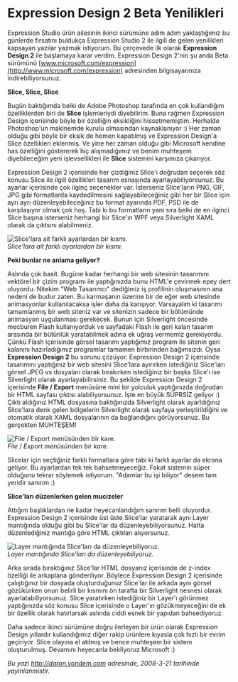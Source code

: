 # Expression Design 2 Beta Yenilikleri 

Expression Studio ürün ailesinin ikinci sürümüne adım adım yaklaştığımız
bu günlerde fırsatını buldukça Expression Studio 2 ile ilgili de gelen
yenilikleri kapsayan yazılar yazmak istiyorum. Bu çerçevede ilk olarak
**Expression Design 2** ile başlamaya karar verdim. Expression Design
2'nin şu anda Beta sürümünü
[www.microsoft.com/expression](http://www.microsoft.com/expression)
adresinden bilgisayarınıza indirebiliyorsunuz.

**Slice, Slice, Slice**

Bugün baktığımda belki de Adobe Photoshop tarafında en çok kullandığım
özelliklerden biri de **Slice** işlemleriydi diyebilirim. Buna rağmen
Expression Design içerisinde böyle bir özelliğin eksikliğini
hissetmemiştim. Herhalde Photoshop'un makinemde kurulu olmasından
kaynaklanıyor :) Her zaman olduğu gibi böyle bir eksik de hemen
kapatılmış ve Expression Design'a Slice özellikleri eklenmiş. Ve yine
her zaman olduğu gibi Microsoft kendine has özelliğini göstererek hiç
alışmadığımız ve benim muhteşem diyebileceğim yeni işlevsellikleri ile
**Slice** sistemini karşımıza çıkarıyor.

Expression Design 2 içerisinde her çizdiğiniz Slice'ı doğrudan seçerek
söz konusu Slice ile ilgili özellikleri tasarım esnasında
ayarlayabiliyorsunuz. Bu ayarlar içerisinde çok ilginç seçenekler var.
İsterseniz Slice'ların PNG, GIF, JPG gibi formatlarda kaydedilmesini
sağlayabileceğiniz gibi her bir Slice için ayrı ayrı
düzenleyebileceğiniz bu format ayarında PDF, PSD ile de karşılaşıyor
olmak çok hoş. Tabi ki bu formatların yanı sıra belki de en ilginci
Slice başına isterseniz herhangi bir Slice'ın WPF veya Silverlight XAML
olarak da çıktsını alabilmeniz.

![Slice'lara ait farklı ayarlardan bir
kısmı.](media/Expression_Design_2_Beta_Yenilikleri/21032008_1.jpg)\
*Slice'lara ait farklı ayarlardan bir kısmı.*

**Peki bunlar ne anlama geliyor?**

Aslında çok basit. Bugüne kadar herhangi bir web sitesinin tasarımını
vektörel bir çizim programı ile yaptığınızda bunu HTML'e çevirmek epey
dert oluyordu. Nitekim "Web Tasarımcı" dediğimiz iş profilinin
oluşmasının ana nedeni de budur zaten. Bu karmaşanın üzerine bir de eğer
web sitesinde animasyonlar kullanılacaksa işler daha da karışıyor.
Varsayalım ki tasarımı tamamlanmış bir web siteniz var ve sitenizin
sadece bir bölümünde animasyon uygulanması gerekecek. Bunun için
Silverlight öncesinde mecburen Flash kullanıyorduk ve sayfadaki Flash
ile geri kalan tasarım arasında bir bütünlük yaratabilmek adına ek uğraş
vermemiz gerekiyordu. Çünkü Flash içerisinde görsel tasarımı yaptığımız
program ile sitenin geri kalanını hazırladığımız programlar tamamen
birbirinden bağımsızdı. Oysa **Expression Design 2** bu sorunu çözüyor.
Expression Design 2 içerisinde tasarımını yaptığınız bir web sitesini
Slice'lara ayırırken istediğiniz Slice'ları görsel JPEG vs dosyaları
olarak bırakırken istediğiniz bir başka Slice'ı ise Silverlight olarak
ayarlayabilirsiniz. Bu şekilde Expression Design 2 içerisinde **File /
Export** menüsüne mini bir yolculuk yaptığınızda doğrudan bir HTML
sayfası çıktısı alabiliyorsunuz. İşte en büyük SÜPRSİZ geliyor :) Çıktı
aldığınız HTML dosyasına baktığınızda Silverlight olarak ayarldığınız
Slice'lara denk gelen bölgelerin Silverlight olarak sayfaya
yerleştirildiğini ve otomatik olarak XAML dosyalarının da bağlandığını
görüyorsunuz. Bu gerçekten MUHTEŞEM!

![File / Export menüsünden bir
kare.](media/Expression_Design_2_Beta_Yenilikleri/21032008_3.png)\
*File / Export menüsünden bir kare.*

Slicelar için seçtiğiniz farklı formatlara göre tabi ki farklı ayarlar
da ekrana geliyor. Bu ayarlardan tek tek bahsetmeyeceğiz. Fakat sistemin
süper olduğunu tekrar söylemek istiyorum. "Adamlar bu işi biliyor" desem
tam yeridir sanırım :)

**Slice'ları düzenlerken gelen mucizeler**

Attığım başlıklardan ne kadar heyecanlandığım sanırım belli oluyordur.
Expression Design 2 içerisinde üst üste Slice'lar yaratarak aynı Layer
mantığında olduğu gibi bu Slice'lar da düzenleyebiliyorsunuz. Hatta
düzenlediğiniz mantığa göre HTML çıktıları alıyorsunuz.

![Layer mantığında Slice'ları da
düzenleyebiliyoruz.](media/Expression_Design_2_Beta_Yenilikleri/21032008_2.png)\
*Layer mantığında Slice'ları da düzenleyebiliyoruz.*

Arka sırada bıraktığınız Slice'lar HTML dosyanız içerisinde de z-index
özelliği ile arkaplana gönderiliyor. Böylece Expression Design 2
içerisinde çalıştığınız bir dosyada oluşturduğunuz Slice'lar ile arkada
aynı görsel gözükürken onun belirli bir kısmını ön tarafta bir
Silverlight nesnesi olarak ayarlatabiliyorsunuz. Slice yaratırken
istediğiniz bir Layer'ı görünmez yaptığınızda söz konusu Slice
içerisinde o Layer'ın gözükmeyeceğini de ek bir özellik olarak
hatırlarsak aslında ciddi esnek bir yapıdan bahsediyoruz.

Daha sadece ikinci sürümüne doğru ilerleyen bir ürün olarak Expression
Design yıllardır kullandığımız diğer rakip ürünlere kıyasla çok hızlı
bir evrim geçiriyor. Slice olayına el atılmış ve bence muhteşem bir
sistem oluşturulmuş. Devamını heyecanla bekliyoruz Microsoft :)


*Bu yazi http://daron.yondem.com adresinde, 2008-3-21 tarihinde yayinlanmistir.*